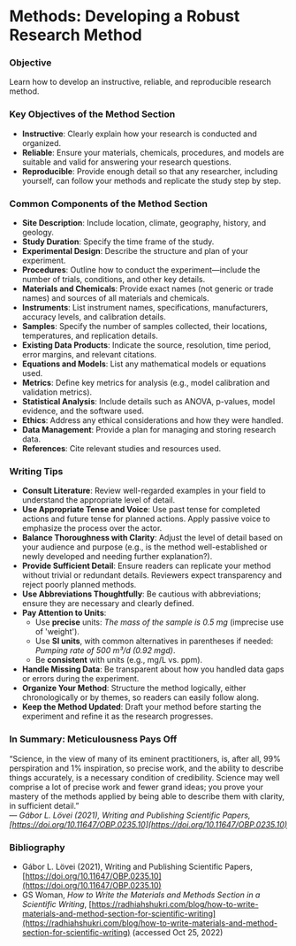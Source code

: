 # Methods: Developing a Robust Research Method

### Objective
Learn how to develop an instructive, reliable, and reproducible research method.

### Key Objectives of the Method Section
- **Instructive**: Clearly explain how your research is conducted and organized.
- **Reliable**: Ensure your materials, chemicals, procedures, and models are suitable and valid for answering your research questions.
- **Reproducible**: Provide enough detail so that any researcher, including yourself, can follow your methods and replicate the study step by step.

### Common Components of the Method Section
- **Site Description**: Include location, climate, geography, history, and geology.
- **Study Duration**: Specify the time frame of the study.
- **Experimental Design**: Describe the structure and plan of your experiment.
- **Procedures**: Outline how to conduct the experiment—include the number of trials, conditions, and other key details.
- **Materials and Chemicals**: Provide exact names (not generic or trade names) and sources of all materials and chemicals.
- **Instruments**: List instrument names, specifications, manufacturers, accuracy levels, and calibration details.
- **Samples**: Specify the number of samples collected, their locations, temperatures, and replication details.
- **Existing Data Products**: Indicate the source, resolution, time period, error margins, and relevant citations.
- **Equations and Models**: List any mathematical models or equations used.
- **Metrics**: Define key metrics for analysis (e.g., model calibration and validation metrics).
- **Statistical Analysis**: Include details such as ANOVA, p-values, model evidence, and the software used.
- **Ethics**: Address any ethical considerations and how they were handled.
- **Data Management**: Provide a plan for managing and storing research data.
- **References**: Cite relevant studies and resources used.

### Writing Tips
- **Consult Literature**: Review well-regarded examples in your field to understand the appropriate level of detail.
- **Use Appropriate Tense and Voice**: Use past tense for completed actions and future tense for planned actions. Apply passive voice to emphasize the process over the actor.
- **Balance Thoroughness with Clarity**: Adjust the level of detail based on your audience and purpose (e.g., is the method well-established or newly developed and needing further explanation?).
- **Provide Sufficient Detail**: Ensure readers can replicate your method without trivial or redundant details. Reviewers expect transparency and reject poorly planned methods.
- **Use Abbreviations Thoughtfully**: Be cautious with abbreviations; ensure they are necessary and clearly defined.
- **Pay Attention to Units**:
   - Use **precise** units: *The mass of the sample is 0.5 mg* (imprecise use of 'weight').
   - Use **SI units**, with common alternatives in parentheses if needed: *Pumping rate of 500 m³/d (0.92 mgd)*.
   - Be **consistent** with units (e.g., mg/L vs. ppm).
- **Handle Missing Data**: Be transparent about how you handled data gaps or errors during the experiment.
- **Organize Your Method**: Structure the method logically, either chronologically or by themes, so readers can easily follow along.
- **Keep the Method Updated**: Draft your method before starting the experiment and refine it as the research progresses.

### In Summary: Meticulousness Pays Off
“Science, in the view of many of its eminent practitioners, is, after all, 99% perspiration and 1% inspiration, so precise work, and the ability to describe things accurately, is a necessary condition of credibility. Science may well comprise a lot of precise work and fewer grand ideas; you prove your mastery of the methods applied by being able to describe them with clarity, in sufficient detail.”  
— *Gábor L. Lövei (2021), Writing and Publishing Scientific Papers, [https://doi.org/10.11647/OBP.0235.10](https://doi.org/10.11647/OBP.0235.10)*

### Bibliography
- Gábor L. Lövei (2021), Writing and Publishing Scientific Papers, [https://doi.org/10.11647/OBP.0235.10](https://doi.org/10.11647/OBP.0235.10)
- GS Woman, *How to Write the Materials and Methods Section in a Scientific Writing*, [https://radhiahshukri.com/blog/how-to-write-materials-and-method-section-for-scientific-writing](https://radhiahshukri.com/blog/how-to-write-materials-and-method-section-for-scientific-writing) (accessed Oct 25, 2022)

